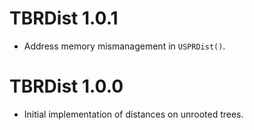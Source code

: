 # TBRDist 1.0.1

- Address memory mismanagement in `USPRDist()`.

# TBRDist 1.0.0

- Initial implementation of distances on unrooted trees.
